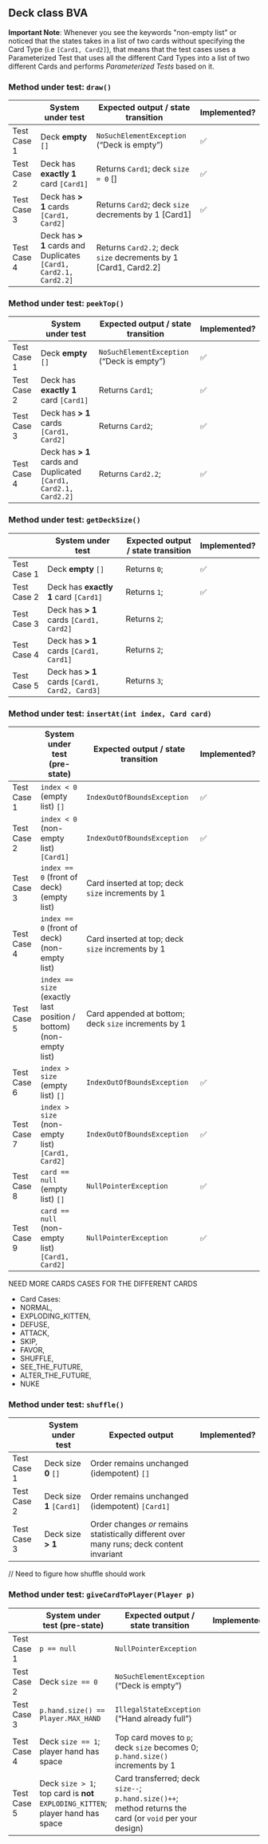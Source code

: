 ## Deck class BVA

**Important Note**: Whenever you see the keywords "non-empty list" or noticed that the states takes in a list of two
cards without specifying the Card Type (i.e `[Card1, Card2]`), that means that the test cases uses a Parameterized Test
that uses all the different Card Types into a list of two different Cards and performs _Parameterized Tests_ based on
it.

### Method under test: `draw()`

|             | System under test                                                 | Expected output / state transition                              | Implemented?       |
|-------------|-------------------------------------------------------------------|-----------------------------------------------------------------|--------------------|
| Test Case 1 | Deck **empty** `[]`                                               | `NoSuchElementException` (“Deck is empty”)                      | :white_check_mark: |
| Test Case 2 | Deck has **exactly 1** card `[Card1]`                             | Returns `Card1`; deck `size = 0` []                             | :white_check_mark: |
| Test Case 3 | Deck has **> 1** cards `[Card1, Card2]`                           | Returns `Card2`; deck `size` decrements by 1 [Card1]            | :white_check_mark: |
| Test Case 4 | Deck has **> 1** cards and Duplicates `[Card1, Card2.1, Card2.2]` | Returns `Card2.2`; deck `size` decrements by 1 [Card1, Card2.2] |                    |

### Method under test: `peekTop()`

|             | System under test                                                 | Expected output / state transition         | Implemented?       |
|-------------|-------------------------------------------------------------------|--------------------------------------------|--------------------|
| Test Case 1 | Deck **empty** `[]`                                               | `NoSuchElementException` (“Deck is empty”) | :white_check_mark: |
| Test Case 2 | Deck has **exactly 1** card `[Card1]`                             | Returns `Card1`;                           | :white_check_mark: |
| Test Case 3 | Deck has **> 1** cards `[Card1, Card2]`                           | Returns `Card2`;                           | :white_check_mark: |
| Test Case 4 | Deck has **> 1** cards and Duplicated `[Card1, Card2.1, Card2.2]` | Returns `Card2.2`;                         | :white_check_mark: |

### Method under test: `getDeckSize()`

|             | System under test                              | Expected output / state transition | Implemented?       |
|-------------|------------------------------------------------|------------------------------------|--------------------|
| Test Case 1 | Deck **empty** `[]`                            | Returns `0`;                       | :white_check_mark: |
| Test Case 2 | Deck has **exactly 1** card `[Card1]`          | Returns `1`;                       | :white_check_mark: |
| Test Case 3 | Deck has **> 1** cards `[Card1, Card2]`        | Returns `2`;                       |                    |
| Test Case 4 | Deck has **> 1** cards `[Card1, Card1]`        | Returns `2`;                       |                    |
| Test Case 5 | Deck has **> 1** cards `[Card1, Card2, Card3]` | Returns `3`;                       |                    |

### Method under test: `insertAt(int index, Card card)`

|             | System under test (pre-state)                                      | Expected output / state transition                   | Implemented?       |
|-------------|--------------------------------------------------------------------|------------------------------------------------------|--------------------|
| Test Case 1 | `index < 0` (empty list)     `[]`                                  | `IndexOutOfBoundsException`                          | :white_check_mark: |
| Test Case 2 | `index < 0` (non-empty list) `[Card1]`                             | `IndexOutOfBoundsException`                          | :white_check_mark: |
| Test Case 3 | `index == 0` (front of deck) (empty list)                          | Card inserted at top; deck `size` increments by 1    |                    |
| Test Case 4 | `index == 0` (front of deck) (non-empty list)                      | Card inserted at top; deck `size` increments by 1    |                    |
| Test Case 5 | `index == size` (exactly last position / bottom)  (non-empty list) | Card appended at bottom; deck `size` increments by 1 |                    |
| Test Case 6 | `index > size` (empty list)   `[]`                                 | `IndexOutOfBoundsException`                          | :white_check_mark: |
| Test Case 7 | `index > size` (non-empty list) `[Card1, Card2]`                   | `IndexOutOfBoundsException`                          | :white_check_mark: |
| Test Case 8 | `card == null` (empty list)    `[]`                                | `NullPointerException`                               | :white_check_mark: |
| Test Case 9 | `card == null` (non-empty list) `[Card1, Card2]`                   | `NullPointerException`                               | :white_check_mark: |

NEED MORE CARDS CASES FOR THE DIFFERENT CARDS

- Card Cases:
- NORMAL,
- EXPLODING_KITTEN,
- DEFUSE,
- ATTACK,
- SKIP,
- FAVOR,
- SHUFFLE,
- SEE_THE_FUTURE,
- ALTER_THE_FUTURE,
- NUKE

### Method under test: `shuffle()`

|             | System under test         | Expected output                                                                           | Implemented? |
|-------------|---------------------------|-------------------------------------------------------------------------------------------|--------------|
| Test Case 1 | Deck size **0** `[]`      | Order remains unchanged (idempotent) `[]`                                                 |              |
| Test Case 2 | Deck size **1** `[Card1]` | Order remains unchanged (idempotent) `[Card1]`                                            |              |
| Test Case 3 | Deck size **> 1**         | Order changes _or_ remains statistically different over many runs; deck content invariant |              |

// Need to figure how shuffle should work

### Method under test: `giveCardToPlayer(Player p)`

|             | System under test (pre-state)                                                  | Expected output / state transition                                                                      | Implemented? |
|-------------|--------------------------------------------------------------------------------|---------------------------------------------------------------------------------------------------------|--------------|
| Test Case 1 | `p == null`                                                                    | `NullPointerException`                                                                                  |              |
| Test Case 2 | Deck `size == 0`                                                               | `NoSuchElementException` (“Deck is empty”)                                                              |              |
| Test Case 3 | `p.hand.size() == Player.MAX_HAND`                                             | `IllegalStateException` (“Hand already full”)                                                           |              |
| Test Case 4 | Deck `size == 1`; player hand has space                                        | Top card moves to `p`; deck `size` becomes 0; `p.hand.size()` increments by 1                           |              |
| Test Case 5 | Deck `size > 1`; top card is **not** `EXPLODING_KITTEN`; player hand has space | Card transferred; deck `size--`; `p.hand.size()++`; method returns the card (or `void` per your design) |              |
